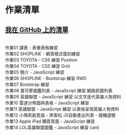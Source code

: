 作業清單
==================================================
[我在 GitHub 上的清單](https://davidpeng1.github.io/FrontEnd/index.html)
--------------------------------------------------
<br>作業01 課表 - 表單表格練習
<br>作業02 SHOPLINE - 網頁樣式復刻練習
<br>作業03 TOYOTA - CSS 練習 Position
<br>作業04 TOYOTA - CSS 練習 Grid
<br>作業05 簡介 - JavaScript 練習
<br>作業06 SHOPLINE - Bootstrap 練習 RWD
<br>作業07 Bootstrap 練習
<br>作業08 寶可夢圖鑑列表 - JavaScript 練習 網路抓圖列表
<br>作業09 英雄聯盟 - JavaScript 練習 以文字迭代英雄人物資料
<br>作業10 雷達分佈圖與表格  - JavaScript 練習
<br>作業11 英雄聯盟 - JavaScript 練習 以表格呈現英雄人物資料
<br>作業12 小瑪莉創意版 - 黑客松 JS自動產出列表 - 隨機選號
<br>作業13 Apple iPad 購買頁面  - JavaScript 練習
<br>作業14 LOL英雄聯盟圖鑑 - JavaScript 練習 card



